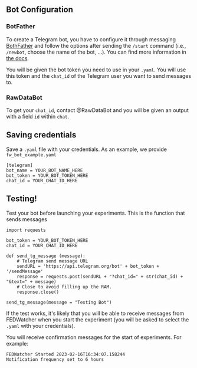 ## Bot Configuration

### BotFather

To create a Telegram bot, you have to configure it through messaging [BothFather](https://telegram.me/BotFather) and follow the options after sending the `/start` command (i.e., `/newbot`, choose the name of the bot, ...). You can find more information in [the docs](https://core.telegram.org/bots/features#botfather).

You will be given the bot token you need to use in your `.yaml`. You will use this token and the `chat_id` of the Telegram user you want to send messages to.

### RawDataBot

To get your `chat_id`, contact @RawDataBot and you will be given an output with a field `id` within `chat`.

## Saving credentials

Save a `.yaml` file with your credentials. As an example, we provide `fw_bot_example.yaml`

```
[telegram]
bot_name = YOUR_BOT_NAME_HERE
bot_token = YOUR_BOT_TOKEN_HERE
chat_id = YOUR_CHAT_ID_HERE
```

## Testing!

Test your bot before launching your experiments. This is the function that sends messages

```
import requests

bot_token = YOUR_BOT_TOKEN_HERE
chat_id = YOUR_CHAT_ID_HERE

def send_tg_message (message):
    # Telegram send message URL
    sendURL = 'https://api.telegram.org/bot' + bot_token + '/sendMessage'
    response = requests.post(sendURL + "?chat_id=" + str(chat_id) + "&text=" + message)
    # Close to avoid filling up the RAM.
    response.close()

send_tg_message(message = "Testing Bot")
```

If the test works, it's likely that you will be able to receive messages from FEDWatcher when you start the experiment (you will be asked to select the `.yaml` with your credentials).

You will receive confirmation messages for the start of experiments. For example:

```
FEDWatcher Started 2023-02-16T16:34:07.158244
Notification frequency set to 6 hours
```